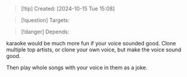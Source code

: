 
>[!tip] Created: [2024-10-15 Tue 15:08]

>[!question] Targets: 

>[!danger] Depends: 

karaoke would be much more fun if your voice sounded good.  Clone multiple top artists, or clone your own voice, but make the voice sound good.

Then play whole songs with your voice in them as a joke.